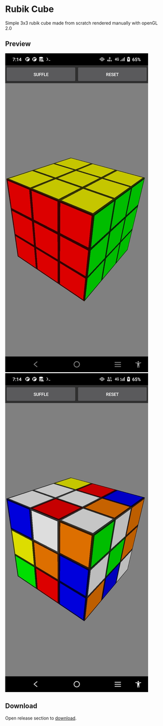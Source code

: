 # Rubik Cube
Simple 3x3 rubik cube made from scratch rendered manually with openGL 2.0
## Preview
![Solved rubik](ss/1.jpg)
![Suffled rubik](ss/2.jpg)
## Download
Open release section to [download](releases).
